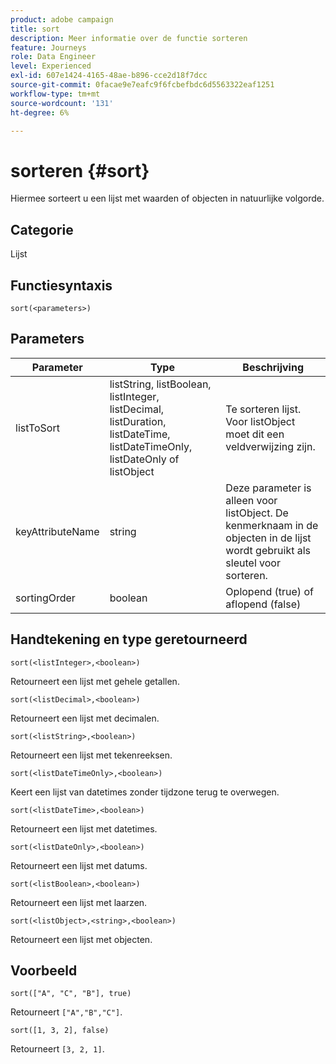 ```yaml
---
product: adobe campaign
title: sort
description: Meer informatie over de functie sorteren
feature: Journeys
role: Data Engineer
level: Experienced
exl-id: 607e1424-4165-48ae-b896-cce2d18f7dcc
source-git-commit: 0facae9e7eafc9f6fcbefbdc6d5563322eaf1251
workflow-type: tm+mt
source-wordcount: '131'
ht-degree: 6%

---
```


# sorteren {#sort}

Hiermee sorteert u een lijst met waarden of objecten in natuurlijke volgorde.

## Categorie

Lijst

## Functiesyntaxis

`sort(<parameters>)`

## Parameters

| Parameter | Type | Beschrijving |
|-----------|------------------|------------------|
| listToSort | listString, listBoolean, listInteger, listDecimal, listDuration, listDateTime, listDateTimeOnly, listDateOnly of listObject | Te sorteren lijst. Voor listObject moet dit een veldverwijzing zijn. |
| keyAttributeName | string | Deze parameter is alleen voor listObject. De kenmerknaam in de objecten in de lijst wordt gebruikt als sleutel voor sorteren. |
| sortingOrder | boolean | Oplopend (true) of aflopend (false) |

## Handtekening en type geretourneerd

`sort(<listInteger>,<boolean>)`

Retourneert een lijst met gehele getallen.

`sort(<listDecimal>,<boolean>)`

Retourneert een lijst met decimalen.

`sort(<listString>,<boolean>)`

Retourneert een lijst met tekenreeksen.

`sort(<listDateTimeOnly>,<boolean>)`

Keert een lijst van datetimes zonder tijdzone terug te overwegen.

`sort(<listDateTime>,<boolean>)`

Retourneert een lijst met datetimes.

`sort(<listDateOnly>,<boolean>)`

Retourneert een lijst met datums.

`sort(<listBoolean>,<boolean>)`

Retourneert een lijst met laarzen.

`sort(<listObject>,<string>,<boolean>)`

Retourneert een lijst met objecten.

## Voorbeeld

`sort(["A", "C", "B"], true)`

Retourneert `["A","B","C"]`.

`sort([1, 3, 2], false)`

Retourneert `[3, 2, 1]`.

